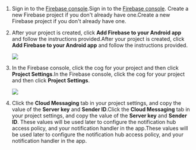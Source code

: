 

1. <span data-ttu-id="eec41-101">Sign in to the [Firebase console](https://firebase.google.com/console/).</span><span class="sxs-lookup"><span data-stu-id="eec41-101">Sign in to the [Firebase console](https://firebase.google.com/console/).</span></span> <span data-ttu-id="eec41-102">Create a new Firebase project if you don't already have one.</span><span class="sxs-lookup"><span data-stu-id="eec41-102">Create a new Firebase project if you don't already have one.</span></span>
2. <span data-ttu-id="eec41-103">After your project is created, click **Add Firebase to your Android app** and follow the instructions provided.</span><span class="sxs-lookup"><span data-stu-id="eec41-103">After your project is created, click **Add Firebase to your Android app** and follow the instructions provided.</span></span>

    ![](https://docstestmedia1.blob.core.windows.net/azure-media/includes/media/notification-hubs-enable-firebase-cloud-messaging/notification-hubs-add-firebase-to-android-app.png)
3. <span data-ttu-id="eec41-104">In the Firebase console, click the cog for your project and then click **Project Settings**.</span><span class="sxs-lookup"><span data-stu-id="eec41-104">In the Firebase console, click the cog for your project and then click **Project Settings**.</span></span>

    ![](https://docstestmedia1.blob.core.windows.net/azure-media/includes/media/notification-hubs-enable-firebase-cloud-messaging/notification-hubs-firebase-console-project-settings.png)
4. <span data-ttu-id="eec41-105">Click the **Cloud Messaging** tab in your project settings, and copy the value of the **Server key** and **Sender ID**.</span><span class="sxs-lookup"><span data-stu-id="eec41-105">Click the **Cloud Messaging** tab in your project settings, and copy the value of the **Server key** and **Sender ID**.</span></span> <span data-ttu-id="eec41-106">These values will be used later to configure the notification hub access policy, and your notification handler in the app.</span><span class="sxs-lookup"><span data-stu-id="eec41-106">These values will be used later to configure the notification hub access policy, and your notification handler in the app.</span></span>


